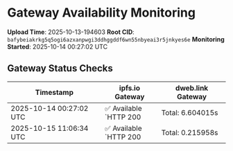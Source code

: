 # Gateway Availability Monitoring

**Upload Time**: 2025-10-13-194603
**Root CID**: `bafybeiakrkg5q5ogi6azxanpwgi3ddhggddf6wn55nbyeai3r5jnkyes6e`
**Monitoring Started**: 2025-10-14 00:27:02 UTC

## Gateway Status Checks

| Timestamp | ipfs.io Gateway | dweb.link Gateway |
|-----------|-----------------|-------------------|
| 2025-10-14 00:27:02 UTC | ✅ Available<br>`HTTP 200 | Total: 6.604015s | DNS: 0.114983s | Connect: 0.120767s | Transfer: 6.603676s | Size: 50099 bytes` | ✅ Available<br>`HTTP 200 | Total: 6.749994s | DNS: 0.056685s | Connect: 0.062858s | Transfer: 6.749711s | Size: 50099 bytes` |
| 2025-10-15 11:06:34 UTC | ✅ Available<br>`HTTP 200 | Total: 0.215958s | DNS: 0.106134s | Connect: 0.107452s | Transfer: 0.215693s | Size: 50099 bytes` | ✅ Available<br>`HTTP 200 | Total: 6.036296s | DNS: 0.023470s | Connect: 0.025196s | Transfer: 6.036003s | Size: 50099 bytes` |
